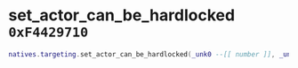 # set_actor_can_be_hardlocked `0xF4429710`

```lua
natives.targeting.set_actor_can_be_hardlocked(_unk0 --[[ number ]], _unk1 --[[ number ]])
```
